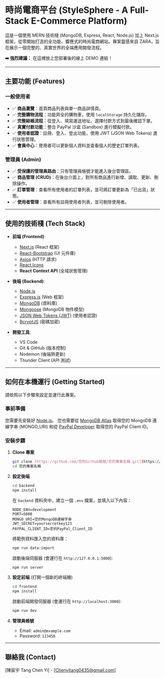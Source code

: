 # 時尚電商平台 (StyleSphere - A Full-Stack E-Commerce Platform)

這是一個使用 MERN 技術棧 (MongoDB, Express, React, Node.js) 加上 Next.js 框架，從零開始打造的全功能、響應式的時尚電商網站。專案靈感來自 ZARA，旨在展示一個完整的、真實世界的全端應用開發流程。

**➡️ 強烈建議：** 在這裡放上您部署後的線上 DEMO 連結！

---
## 主要功能 (Features)

### 一般使用者
- ✅ **商品瀏覽**：首頁商品列表與單一商品詳情頁。
- ✅ **完整購物流程**：功能齊全的購物車，使用 `localStorage` 持久化儲存。
- ✅ **完整結帳流程**：從登入、填寫運送地址、選擇付款方式到最後確認下單。
- ✅ **真實付款功能**：整合 PayPal 沙盒 (Sandbox) 進行模擬付款。
- ✅ **使用者認證**：註冊、登入、登出功能，使用 JWT (JSON Web Tokens) 進行狀態管理。
- ✅ **會員中心**：使用者可以更新個人資料並查看個人的歷史訂單列表。

### 管理員 (Admin)
- ✅ **受保護的管理員路由**：只有管理員帳號才能進入後台管理區。
- ✅ **商品管理 (CRUD)**：在後台介面上，對所有商品進行新增、讀取、更新、刪除操作。
- ✅ **訂單管理**：查看所有使用者的訂單列表，並可將訂單更新為「已出貨」狀態。
- ✅ **使用者管理**：查看所有註冊使用者列表，並可刪除使用者。

---

## 使用的技術棧 (Tech Stack)

* **前端 (Frontend)**:
    * [Next.js](https://nextjs.org/) (React 框架)
    * [React-Bootstrap](https://react-bootstrap.github.io/) (UI 元件庫)
    * [Axios](https://axios-http.com/) (HTTP 請求)
    * [React Icons](https://react-icons.github.io/react-icons/)
    * **React Context API** (全域狀態管理)

* **後端 (Backend)**:
    * [Node.js](https://nodejs.org/)
    * [Express.js](https://expressjs.com/) (Web 框架)
    * [MongoDB](https://www.mongodb.com/) (資料庫)
    * [Mongoose](https://mongoosejs.com/) (MongoDB 物件模型)
    * [JSON Web Tokens (JWT)](https://jwt.io/) (使用者認證)
    * [BcryptJS](https://github.com/dcodeIO/bcrypt.js) (密碼加密)

* **開發工具**:
    * VS Code
    * Git & GitHub (版本控制)
    * Nodemon (後端熱更新)
    * Thunder Client (API 測試)

---

## 如何在本機運行 (Getting Started)

請依照以下步驟來設定並運行此專案。

### **事前準備**
您需要先安裝好 [Node.js](https://nodejs.org/)。
您也需要從 [MongoDB Atlas](https://www.mongodb.com/cloud/atlas) 取得您的 MongoDB 連線字串 (MONGO_URI) 和從 [PayPal Developer](https://developer.paypal.com/dashboard/) 取得您的 PayPal Client ID。

### **安裝步驟**

1.  **Clone 專案**
    ```bash
    git clone [https://github.com/您的Github帳號/您的專案名稱.git](https://github.com/您的Github帳號/您的專案名稱.git)
    cd 您的專案名稱
    ```

2.  **設定後端**
    ```bash
    cd backend
    npm install
    ```
    在 `backend` 資料夾中，建立一個 `.env` 檔案，並填入以下內容：
    ```
    NODE_ENV=development
    PORT=5000
    MONGO_URI=您的MongoDB連線字串
    JWT_SECRET=yoursecretkey123
    PAYPAL_CLIENT_ID=您的PayPal_Client_ID
    ```
    將範例資料匯入您的資料庫：
    ```bash
    npm run data:import
    ```
    啟動後端伺服器 (會運行在 `http://127.0.0.1:5000`):
    ```bash
    npm run server
    ```

3.  **設定前端**
    (打開一個新的終端機)
    ```bash
    cd frontend
    npm install
    ```
    啟動前端開發伺服器 (會運行在 `http://localhost:3000`):
    ```bash
    npm run dev
    ```

4.  **管理員帳號**
    * Email: `admin@example.com`
    * Password: `123456`

---

## 聯絡我 (Contact)

[陳宸宇 Tang Chen Yi] - [Chenyitang0435@gmail.com] 